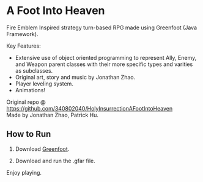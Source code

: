 # A Foot Into Heaven
Fire Emblem Inspired strategy turn-based RPG made using Greenfoot (Java Framework).

Key Features:
- Extensive use of object oriented programming to represent Ally, Enemy, and Weapon parent classes with their more specific types and varities as subclasses.
- Original art, story and music by Jonathan Zhao.
- Player leveling system.
- Animations!

Original repo @ https://github.com/340802040/HolyInsurrectionAFootIntoHeaven  
Made by Jonathan Zhao, Patrick Hu.

## How to Run
1. Download [Greenfoot](https://www.greenfoot.org/download).

2. Download and run the .gfar file.  

Enjoy playing.
